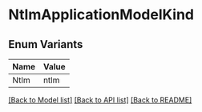 # NtlmApplicationModelKind

## Enum Variants

| Name | Value |
|---- | -----|
| Ntlm | ntlm |


[[Back to Model list]](../README.md#documentation-for-models) [[Back to API list]](../README.md#documentation-for-api-endpoints) [[Back to README]](../README.md)


